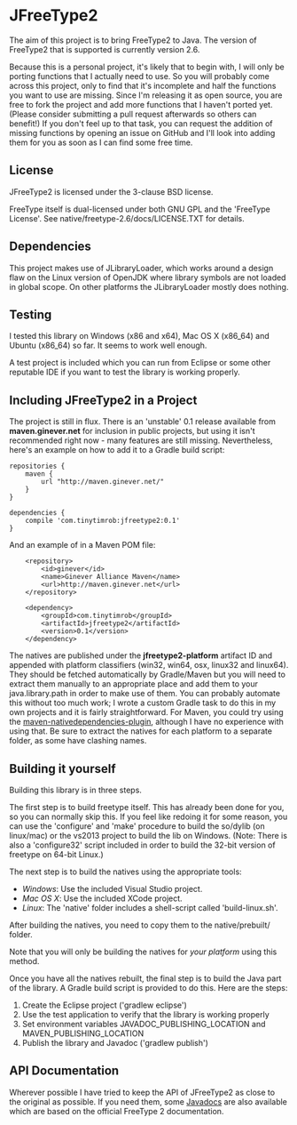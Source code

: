 JFreeType2
=======

The aim of this project is to bring FreeType2 to Java. The version of FreeType2 that is supported is currently version 2.6.

Because this is a personal project, it's likely that to begin with, I will only be porting functions that I actually need to use. So you will probably come across this project, only to find that it's incomplete and half the functions you want to use are missing. Since I'm releasing it as open source, you are free to fork the project and add more functions that I haven't ported yet. (Please consider submitting a pull request afterwards so others can benefit!) If you don't feel up to that task, you can request the addition of missing functions by opening an issue on GitHub and I'll look into adding them for you as soon as I can find some free time.

<h2>License</h2>

JFreeType2 is licensed under the 3-clause BSD license.

FreeType itself is dual-licensed under both GNU GPL and the 'FreeType License'. See native/freetype-2.6/docs/LICENSE.TXT for details.

<h2>Dependencies</h2>

This project makes use of JLibraryLoader, which works around a design flaw on the Linux version of OpenJDK where library symbols are not loaded in global scope. On other platforms the JLibraryLoader mostly does nothing.

<h2>Testing</h2>

I tested this library on Windows (x86 and x64), Mac OS X (x86_64) and Ubuntu (x86_64) so far. It seems to work well enough.

A test project is included which you can run from Eclipse or some other reputable IDE if you want to test the library is working properly.

<h2>Including JFreeType2 in a Project</h2>

The project is still in flux. There is an 'unstable' 0.1 release available from <b>maven.ginever.net</b> for inclusion in public projects, but using it isn't recommended right now - many features are still missing. Nevertheless, here's an example on how to add it to a Gradle build script:

    repositories {
    	maven {
    		url "http://maven.ginever.net/"
    	}
    }
    
    dependencies {
    	compile 'com.tinytimrob:jfreetype2:0.1'
    } 

And an example of in a Maven POM file:

        <repository>
            <id>ginever</id>
            <name>Ginever Alliance Maven</name>
            <url>http://maven.ginever.net</url>
        </repository>

        <dependency>
            <groupId>com.tinytimrob</groupId>
            <artifactId>jfreetype2</artifactId>
            <version>0.1</version>
        </dependency>

The natives are published under the <b>jfreetype2-platform</b> artifact ID and appended with platform classifiers (win32, win64, osx, linux32 and linux64). They should be fetched automatically by Gradle/Maven but you will need to extract them manually to an appropriate place and add them to your java.library.path in order to make use of them. You can probably automate this without too much work; I wrote a custom Gradle task to do this in my own projects and it is fairly straightforward. For Maven, you could try using the [maven-nativedependencies-plugin](https://code.google.com/p/mavennatives/), although I have no experience with using that. Be sure to extract the natives for each platform to a separate folder, as some have clashing names.

<h2>Building it yourself</h2>

Building this library is in three steps.

The first step is to build freetype itself. This has already been done for you, so you can normally skip this. If you feel like redoing it for some reason, you can use the 'configure' and 'make' procedure to build the so/dylib (on linux/mac) or the vs2013 project to build the lib on Windows. (Note: There is also a 'configure32' script included in order to build the 32-bit version of freetype on 64-bit Linux.)

The next step is to build the natives using the appropriate tools:

* *Windows*: Use the included Visual Studio project.
* *Mac OS X*: Use the included XCode project.
* *Linux*: The 'native' folder includes a shell-script called 'build-linux.sh'.

After building the natives, you need to copy them to the native/prebuilt/ folder.

Note that you will only be building the natives for *your platform* using this method.

Once you have all the natives rebuilt, the final step is to build the Java part of the library. A Gradle build script is provided to do this. Here are the steps:

1. Create the Eclipse project ('gradlew eclipse')
2. Use the test application to verify that the library is working properly
3. Set environment variables JAVADOC_PUBLISHING_LOCATION and MAVEN_PUBLISHING_LOCATION
4. Publish the library and Javadoc ('gradlew publish')

<h2>API Documentation</h2>

Wherever possible I have tried to keep the API of JFreeType2 as close to the original as possible. If you need them, some [Javadocs](https://javadoc.ginever.net/jfreetype2/0.1/) are also available which are based on the official FreeType 2 documentation.
